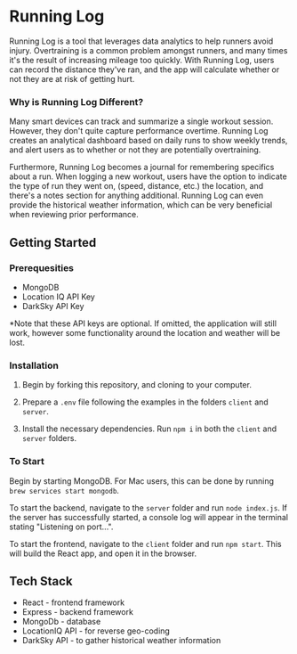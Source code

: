 # Running Log

Running Log is a tool that leverages data analytics to help runners avoid injury. Overtraining is a common problem amongst runners, and many times it's the result of increasing mileage too quickly. With Running Log, users can record the distance they've ran, and the app will calculate whether or not they are at risk of getting hurt.

### Why is Running Log Different?

Many smart devices can track and summarize a single workout session. However, they don't quite capture performance overtime. Running Log creates an analytical dashboard based on daily runs to show weekly trends, and alert users as to whether or not they are potentially overtraining. 

Furthermore, Running Log becomes a journal for remembering specifics about a run. When logging a new workout, users have the option to indicate the type of run they went on, (speed, distance, etc.) the location, and there's a notes section for anything additional. Running Log can even provide the historical weather information, which can be very beneficial when reviewing prior performance.


## Getting Started

### Prerequesities
* MongoDB
* Location IQ API Key
* DarkSky API Key

*Note that these API keys are optional. If omitted, the application will still work, however some functionality around the location and weather will be lost.


### Installation

1. Begin by forking this repository, and cloning to your computer. 

2. Prepare a `.env` file following the examples in the folders `client` and `server`. 

3. Install the necessary dependencies.
Run `npm i` in both the `client` and `server` folders.


### To Start
Begin by starting MongoDB. For Mac users, this can be done by running `brew services start mongodb`.

To start the backend, navigate to the `server` folder and run `node index.js`. If the server has successfully started, a console log will appear in the terminal stating "Listening on port...".

To start the frontend, navigate to the `client` folder and run `npm start`. This will build the React app, and open it in the browser.



## Tech Stack

* React - frontend framework
* Express - backend framework
* MongoDb - database
* LocationIQ API - for reverse geo-coding
* DarkSky API - to gather historical weather information



